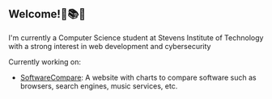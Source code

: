 ## Welcome!🌱📚🍄

I'm currently a Computer Science student at Stevens Institute of Technology with a strong interest in web development and cybersecurity

Currently working on:
+ [SoftwareCompare](https://github.com/davidcollini/SoftwareCompare): A website with charts to compare software such as browsers, search engines, music services, etc.
